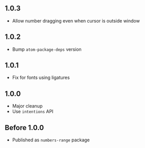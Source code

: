 ## 1.0.3

* Allow number dragging even when cursor is outside window

## 1.0.2

* Bump `atom-package-deps` version

## 1.0.1

* Fix for fonts using ligatures

## 1.0.0

* Major cleanup
* Use `intentions` API

## Before 1.0.0

* Published as `numbers-range` package
